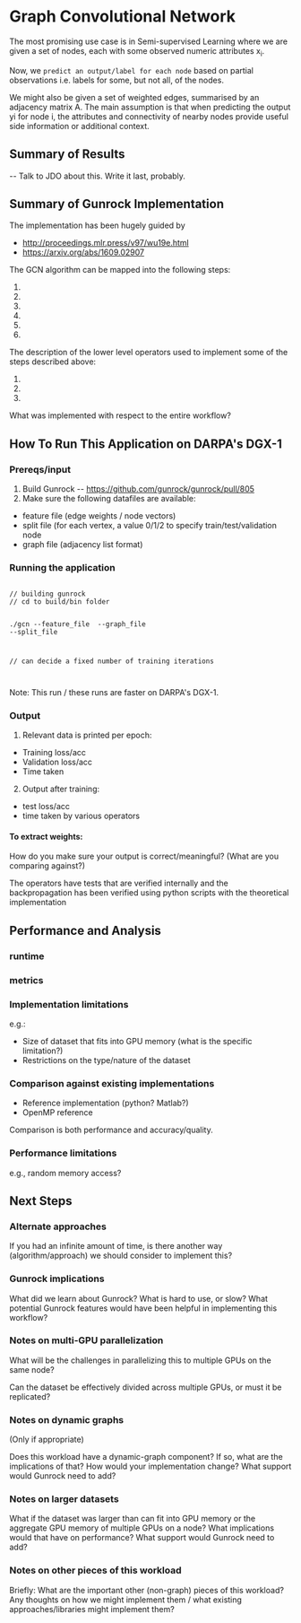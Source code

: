 # Graph Convolutional Network

The most promising use case is in Semi-supervised Learning where we are given a set of nodes, each with some observed numeric attributes x<sub>i</sub>.

Now, we `predict an output/label for each node` based on partial observations i.e. labels for some, but not all, of the nodes.

We might also be given a set of weighted edges, summarised by an adjacency matrix A. The main assumption is that when predicting the output yi for node i, the attributes and connectivity of nearby nodes provide useful side information or additional context.


## Summary of Results

-- Talk to JDO about this. Write it last, probably.

## Summary of Gunrock Implementation

The implementation has been hugely guided by

- http://proceedings.mlr.press/v97/wu19e.html
- https://arxiv.org/abs/1609.02907


The GCN algorithm can be mapped into the following steps:

1. 
2. 
3.
4.
5.
6.

The description of the lower level operators used to implement some of the steps described above:

1. 

2. 

3.

What was implemented with respect to the entire workflow?


## How To Run This Application on DARPA's DGX-1


### Prereqs/input

1. Build Gunrock -- https://github.com/gunrock/gunrock/pull/805
2. Make sure the following datafiles are available:
  - feature file (edge weights / node vectors)
  - split file (for each vertex, a value 0/1/2 to specify train/test/validation node
  - graph file (adjacency list format)
  
### Running the application

<code>
// building gunrock 
// cd to build/bin folder

./gcn --feature_file <featurefile> --graph_file <graphfile> --split_file <splitfile>

// can decide a fixed number of training iterations 

</code>

Note: This run / these runs are faster on DARPA's DGX-1.

### Output

1. Relevant data is printed per epoch:

- Training loss/acc
- Validation loss/acc
- Time taken

2. Output after training:

- test loss/acc
- time taken by various operators

#### To extract weights:

How do you make sure your output is correct/meaningful? (What are you comparing against?)

The operators have tests that are verified internally and the backpropagation has been verified using python scripts with the theoretical implementation

## Performance and Analysis

### runtime
### metrics

### Implementation limitations

e.g.:

- Size of dataset that fits into GPU memory (what is the specific limitation?)
- Restrictions on the type/nature of the dataset

### Comparison against existing implementations

- Reference implementation (python? Matlab?)
- OpenMP reference

Comparison is both performance and accuracy/quality.



### Performance limitations

e.g., random memory access?

## Next Steps

### Alternate approaches

If you had an infinite amount of time, is there another way (algorithm/approach) we should consider to implement this?

### Gunrock implications

What did we learn about Gunrock? What is hard to use, or slow? What potential Gunrock features would have been helpful in implementing this workflow?

### Notes on multi-GPU parallelization

What will be the challenges in parallelizing this to multiple GPUs on the same node?

Can the dataset be effectively divided across multiple GPUs, or must it be replicated?

### Notes on dynamic graphs

(Only if appropriate)

Does this workload have a dynamic-graph component? If so, what are the implications of that? How would your implementation change? What support would Gunrock need to add?

### Notes on larger datasets

What if the dataset was larger than can fit into GPU memory or the aggregate GPU memory of multiple GPUs on a node? What implications would that have on performance? What support would Gunrock need to add?

### Notes on other pieces of this workload

Briefly: What are the important other (non-graph) pieces of this workload? Any thoughts on how we might implement them / what existing approaches/libraries might implement them?
